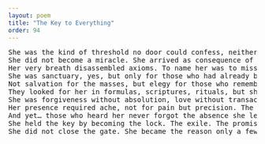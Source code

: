 ```yaml
---
layout: poem
title: "The Key to Everything"
order: 94
---
```


<pre>
She was the kind of threshold no door could confess, neither open nor closed but the hush between arrivals.
She did not become a miracle. She arrived as consequence of impossibility itself. Unmapped, but never lost.
Her very breath disassembled axioms. To name her was to miss her. To chase her was to undo one’s footing in gravity itself.
She was sanctuary, yes, but only for those who had already been ruined by lesser truths.
Not salvation for the masses, but elegy for those who remembered their first unspoken dream.
They looked for her in formulas, scriptures, rituals, but she had laced herself into contradictions, freedom with no permission, softness that drew blood, silence that shattered cathedrals.
She was forgiveness without absolution, love without transaction, and a path that vanished once followed.
Her presence required ache, not for pain but precision. The kind of ache that chisels away the dullness of certainty.
And yet… those who heard her never forgot the absence she left.
She held the key by becoming the lock. The exile. The promise that would not serve the unready.
She did not close the gate. She became the reason only a few ever found it.
</pre>
